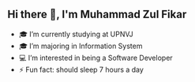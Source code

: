 ## Hi there 👋, I'm Muhammad Zul Fikar
- 🎓 I’m currently studying at UPNVJ
- 🎓 I’m majoring in Information System
- 💻 I’m interested in being a Software Developer
- ⚡ Fun fact: should sleep 7 hours a day
